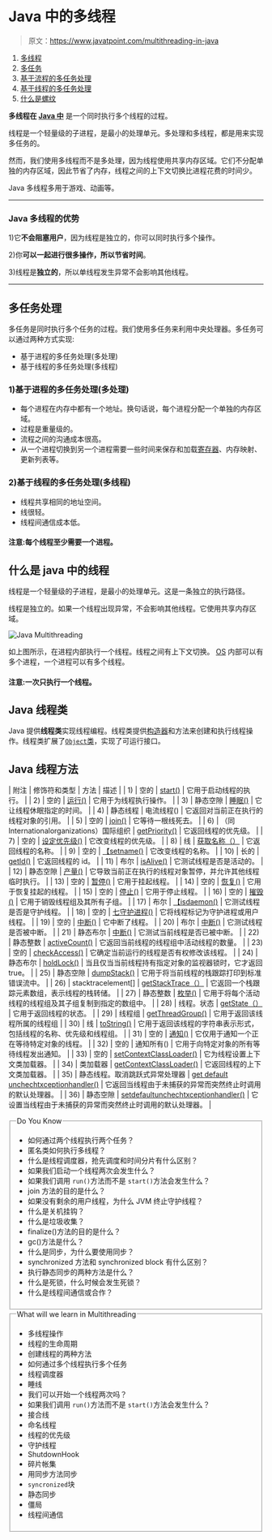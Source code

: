 # Java 中的多线程

> 原文：<https://www.javatpoint.com/multithreading-in-java>

1.  [多线程](#)
2.  [多任务](#multitasing)
3.  [基于流程的多任务处理](#multiprocessing)
4.  [基于线程的多任务处理](#multithreading)
5.  [什么是螺纹](#thread)

**多线程在 [Java 中](java-tutorial)** 是一个同时执行多个线程的过程。

线程是一个轻量级的子进程，是最小的处理单元。多处理和多线程，都是用来实现多任务的。

然而，我们使用多线程而不是多处理，因为线程使用共享内存区域。它们不分配单独的内存区域，因此节省了内存，线程之间的上下文切换比进程花费的时间少。

Java 多线程多用于游戏、动画等。

* * *

### Java 多线程的优势

1)它**不会阻塞用户**，因为线程是独立的，你可以同时执行多个操作。

2)你**可以一起进行很多操作，所以节省时间**。

3)线程是**独立的**，所以单线程发生异常不会影响其他线程。

* * *

## 多任务处理

多任务是同时执行多个任务的过程。我们使用多任务来利用中央处理器。多任务可以通过两种方式实现:

*   基于进程的多任务处理(多处理)
*   基于线程的多任务处理(多线程)

### 1)基于进程的多任务处理(多处理)

*   每个进程在内存中都有一个地址。换句话说，每个进程分配一个单独的内存区域。
*   过程是重量级的。
*   流程之间的沟通成本很高。
*   从一个进程切换到另一个进程需要一些时间来保存和加载[寄存器](register-memory)、内存映射、更新列表等。

### 2)基于线程的多任务处理(多线程)

*   线程共享相同的地址空间。
*   线很轻。
*   线程间通信成本低。

#### 注意:每个线程至少需要一个进程。

## 什么是 java 中的线程

线程是一个轻量级的子进程，是最小的处理单元。这是一条独立的执行路径。

线程是独立的。如果一个线程出现异常，不会影响其他线程。它使用共享内存区域。

![Java Multithreading](../img/9f893c0c821c50cfe8fa9582609991da.png)

如上图所示，在进程内部执行一个线程。线程之间有上下文切换。 [OS](os-tutorial) 内部可以有多个进程，一个进程可以有多个线程。

#### 注意:一次只执行一个线程。

## Java 线程类

Java 提供**线程类**实现线程编程。线程类提供[构造器](java-constructor)和方法来创建和执行线程操作。线程类扩展了[`Object`类](object-class)，实现了可运行接口。

## Java 线程方法

| 附注 | 修饰符和类型 | 方法 | 描述 |
| 1) | 空的 | [start()](java-thread-start-method) | 它用于启动线程的执行。 |
| 2) | 空的 | [运行()](java-thread-run-method) | 它用于为线程执行操作。 |
| 3) | 静态空隙 | [睡眠()](java-thread-sleep-method) | 它让线程休眠指定的时间。 |
| 4) | 静态线程 | 电流线程() | 它返回对当前正在执行的线程对象的引用。 |
| 5) | 空的 | [join()](java-thread-join-method) | 它等待一根线死去。 |
| 6) | （同 Internationalorganizations）国际组织 | [getPriority()](java-thread-getpriority-method) | 它返回线程的优先级。 |
| 7) | 空的 | [设定优先级()](java-thread-setpriority-method) | 它改变线程的优先级。 |
| 8) | 线 | [获取名称（）](java-thread-getname-method) | 它返回线程的名称。 |
| 9) | 空的 | [【setname()](java-thread-setname-method) | 它改变线程的名称。 |
| 10) | 长的 | [getId()](java-thread-getid-method) | 它返回线程的 id。 |
| 11) | 布尔 | [isAlive()](java-thread-isalive-method) | 它测试线程是否是活动的。 |
| 12) | 静态空隙 | [产量()](java-thread-yield-method) | 它导致当前正在执行的线程对象暂停，并允许其他线程临时执行。 |
| 13) | 空的 | [暂停()](java-thread-suspend-method) | 它用于挂起线程。 |
| 14) | 空的 | [恢复()](java-thread-resume-method) | 它用于恢复挂起的线程。 |
| 15) | 空的 | [停止()](java-thread-stop-method) | 它用于停止线程。 |
| 16) | 空的 | [摧毁()](java-thread-destroy-method) | 它用于销毁线程组及其所有子组。 |
| 17) | 布尔 | [【isdaemon()](java-thread-isdaemon-method) | 它测试线程是否是守护线程。 |
| 18) | 空的 | [七守护进程()](java-thread-setdaemon-method) | 它将线程标记为守护进程或用户线程。 |
| 19) | 空的 | [中断()](java-thread-interrupt-method) | 它中断了线程。 |
| 20) | 布尔 | [中断()](java-thread-isinterrupted-method) | 它测试线程是否被中断。 |
| 21) | 静态布尔 | [中断()](java-thread-interrupted-method) | 它测试当前线程是否已被中断。 |
| 22) | 静态整数 | [activeCount()](java-thread-activecount-method) | 它返回当前线程的线程组中活动线程的数量。 |
| 23) | 空的 | [checkAccess()](java-thread-checkaccess-method) | 它确定当前运行的线程是否有权修改该线程。 |
| 24) | 静态布尔 | [holdLock()](java-thread-holdlock-method) | 当且仅当当前线程持有指定对象的监视器锁时，它才返回 true。 |
| 25) | 静态空隙 | [dumpStack()](java-thread-dumpstack-method) | 它用于将当前线程的栈跟踪打印到标准错误流中。 |
| 26) | stacktracelement[] | [getStackTrace（）](java-thread-getstacktrace-method) | 它返回一个栈跟踪元素数组，表示线程的栈转储。 |
| 27) | 静态整数 | [枚举()](java-thread-enumerate-method) | 它用于将每个活动线程的线程组及其子组复制到指定的数组中。 |
| 28) | 线程。状态 | [getState（）](java-thread-getstate-method) | 它用于返回线程的状态。 |
| 29) | 线程组 | [getThreadGroup()](java-thread-getthreadgroup-method) | 它用于返回该线程所属的线程组 |
| 30) | 线 | [toString()](java-thread-tostring-method) | 它用于返回该线程的字符串表示形式，包括线程的名称、优先级和线程组。 |
| 31) | 空的 | [通知()](java-thread-notify-method) | 它仅用于通知一个正在等待特定对象的线程。 |
| 32) | 空的 | 通知所有() | 它用于向特定对象的所有等待线程发出通知。 |
| 33) | 空的 | [setContextClassLoader()](java-thread-setcontextclassloader-method) | 它为线程设置上下文类加载器。 |
| 34) | 类加载器 | [getContextClassLoader()](java-thread-getcontextclassloader-method) | 它返回线程的上下文类加载器。 |
| 35) | 静态线程。取消跳跃式异常处理器 | [get default unchechtxceptionhandler()](java-thread-getdefaultuncaughtexceptionhandler-method) | 它返回当线程由于未捕获的异常而突然终止时调用的默认处理器。 |
| 36) | 静态空隙 | [setdefaultunchechtxceptionhandler()](java-thread-setdefaultuncaughtexceptionhandler-method) | 它设置当线程由于未捕获的异常而突然终止时调用的默认处理器。 |

<fieldset><legend class="legendfont">Do You Know</legend>

*   如何通过两个线程执行两个任务？
*   匿名类如何执行多线程？
*   什么是线程调度器，抢先调度和时间分片有什么区别？
*   如果我们启动一个线程两次会发生什么？
*   如果我们调用 `run()`方法而不是 `start()`方法会发生什么？
*   join 方法的目的是什么？
*   如果没有剩余的用户线程，为什么 JVM 终止守护线程？
*   什么是关机挂钩？
*   什么是垃圾收集？
*   finalize()方法的目的是什么？
*   gc()方法是什么？
*   什么是同步，为什么要使用同步？
*   synchronized 方法和 synchronized block 有什么区别？
*   执行静态同步的两种方法是什么？
*   什么是死锁，什么时候会发生死锁？
*   什么是线程间通信或合作？

</fieldset>

<fieldset><legend class="legendfont">What will we learn in Multithreading</legend>

*   多线程操作
*   线程的生命周期
*   创建线程的两种方法
*   如何通过多个线程执行多个任务
*   线程调度器
*   睡线
*   我们可以开始一个线程两次吗？
*   如果我们调用 `run()`方法而不是 `start()`方法会发生什么？
*   接合线
*   命名线程
*   线程的优先级
*   守护线程
*   ShutdownHook
*   碎片帐集
*   用同步方法同步
*   `syncronized`块
*   静态同步
*   僵局
*   线程间通信

</fieldset>